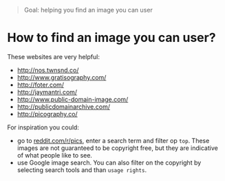 > Goal: helping you find an image you can user

# How to find an image you can user?

These websites are very helpful:

* http://nos.twnsnd.co/
* http://www.gratisography.com/
* http://foter.com/
* http://jaymantri.com/
* http://www.public-domain-image.com/
* http://publicdomainarchive.com/
* http://picography.co/

For inspiration you could: 

- go to [reddit.com/r/pics](https://reddit.com/r/pics), enter a search term and filter op ```top```. These images are not guaranteed to be copyright free, but they are indicative of what people like to see.
- use Google image search. You can also filter on the copyright by selecting search tools and than ```usage rights```. 
